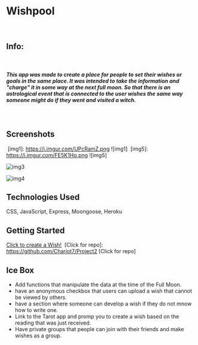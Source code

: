 # Wishpool
​
## Info:
​
##### This app was made to create a place for people to set their wishes or goals in the same place. It was intended to take the information and "charge" it in some way at the next full moon. So that there is an astrological event that is connected to the user wishes the same way someone might do if they went and visited  a witch.
​
## Screenshots

​
[img1]: https://i.imgur.com/UPcRamZ.png
![img1]
​
[img5]: https://i.imgur.com/FE5K1Hq.png
![img5]

[img3]: https://i.imgur.com/AENv7Ov.png
![img3]

[img4]: https://i.imgur.com/76XuGZh.png
![img4]
​


## Technologies Used
CSS, JavaScript, Express, Moongoose, Heroku
​
## Getting Started
[Click to create a Wish!]: https://wish-pool.herokuapp.com/
[Click to create a Wish!]
​
[Click for repo]: https://github.com/Chariot7/Project2
[Click for repo]
​
## Ice Box
- Add functions that manipulate the data at the time of the Full Moon.
- have an anonymous checkbox that users can upload a wish that cannot be viewed by others. 
- have a section where someone can develop a wish if they do not mnow how to write one. 
- Link to the Tarot app and promp you to create a wish based on the reading that was just received.
- Have private groups that people can join with their friends and make wishes as a group.